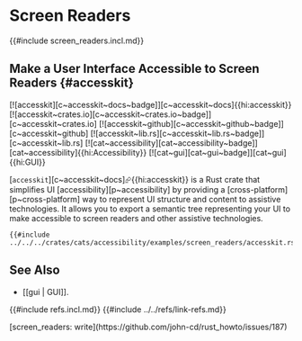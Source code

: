 # Screen Readers

{{#include screen_readers.incl.md}}

## Make a User Interface Accessible to Screen Readers {#accesskit}

[![accesskit][c~accesskit~docs~badge]][c~accesskit~docs]{{hi:accesskit}}
[![accesskit~crates.io][c~accesskit~crates.io~badge]][c~accesskit~crates.io]
[![accesskit~github][c~accesskit~github~badge]][c~accesskit~github]
[![accesskit~lib.rs][c~accesskit~lib.rs~badge]][c~accesskit~lib.rs]
[![cat~accessibility][cat~accessibility~badge]][cat~accessibility]{{hi:Accessibility}}
[![cat~gui][cat~gui~badge]][cat~gui]{{hi:GUI}}

[`accesskit`][c~accesskit~docs]⮳{{hi:accesskit}} is a Rust crate that simplifies UI [accessibility][p~accessibility] by providing a [cross-platform][p~cross-platform] way to represent UI structure and content to assistive technologies. It allows you to export a semantic tree representing your UI to make accessible to screen readers and other assistive technologies.

```rust,editable
{{#include ../../../crates/cats/accessibility/examples/screen_readers/accesskit.rs:example}}
```

## See Also

- [[gui | GUI]].

{{#include refs.incl.md}}
{{#include ../../refs/link-refs.md}}

<div class="hidden">
[screen_readers: write](https://github.com/john-cd/rust_howto/issues/187)
</div>

